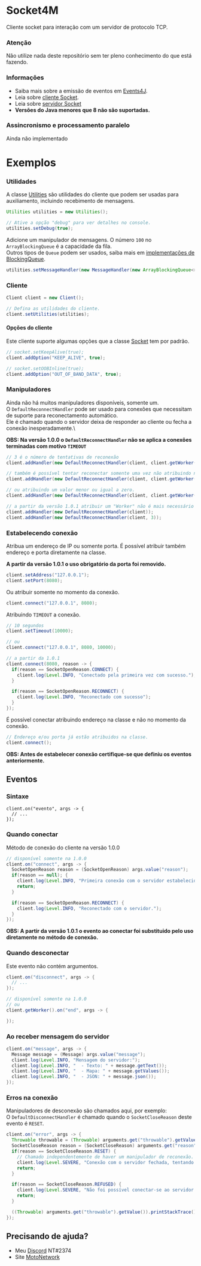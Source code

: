 # Socket4M
Cliente socket para interação com um servidor de protocolo TCP.

### Atenção
Não utilize nada deste repositório sem ter pleno conhecimento do que está fazendo.

### Informações
  - Saiba mais sobre a emissão de eventos em [Events4J](https://github.com/theShadow89/Events4J).
  - Leia sobre [cliente Socket](https://docs.oracle.com/javase/8/docs/api/java/net/Socket.html).
  - Leia sobre [servidor Socket](https://docs.oracle.com/javase/8/docs/api/java/net/ServerSocket.html)
  - **Versões do Java menores que 8 não são suportadas.**
  
### Assincronismo e processamento paralelo
Ainda não implementado
  
# Exemplos
### Utilidades
A classe [Utilities](https://github.com/MotoCrack/Socket4M/blob/master/src/main/java/me/devnatan/socket4m/client/Utilities.java) são utilidades do cliente que podem ser usadas para auxiliamento, incluindo recebimento de mensagens.

```java
Utilities utilities = new Utilities();

// Ative a opção "debug" para ver detalhes no console.
utilities.setDebug(true);
```

Adicione um manipulador de mensagens. 
O número `100` no `ArrayBlockingQueue` é a capacidade da fila.\
Outros tipos de `Queue` podem ser usados, saiba mais em [implementações de BlockingQueue](https://docs.oracle.com/javase/8/docs/api/java/util/concurrent/BlockingQueue.html).
```java
utilities.setMessageHandler(new MessageHandler(new ArrayBlockingQueue<>(100)));
```

### Cliente
```java
Client client = new Client();

// Defina as utilidades do cliente.
client.setUtilities(utilities);
```

#### Opções do cliente
Este cliente suporte algumas opções que a classe [Socket](https://docs.oracle.com/javase/8/docs/api/java/net/Socket.html) tem por padrão.
```java
// socket.setKeepAlive(true);
client.addOption("KEEP_ALIVE", true);

// socket.setOOBInline(true);
client.addOption("OUT_OF_BAND_DATA", true);
```

### Manipuladores
Ainda não há muitos manipuladores disponíveis, somente um.\
O `DefaultReconnectHandler` pode ser usado para conexões que necessitam de suporte para reconectamento automático.\
Ele é chamado quando o servidor deixa de responder ao cliente ou fecha a conexão inesperadamente.\

**OBS: Na versão 1.0.0 o `DefaultReconnectHandler` não se aplica a conexões terminadas com motivo `TIMEOUT`**
```java
// 3 é o número de tentativas de reconexão
client.addHandler(new DefaultReconnectHandler(client, client.getWorker(), 3));

// também é possível tentar reconectar somente uma vez não atribuindo nenhum valor
client.addHandler(new DefaultReconnectHandler(client, client.getWorker()));

// ou atribuindo um valor menor ou igual a zero.
client.addHandler(new DefaultReconnectHandler(client, client.getWorker(), 0));

// a partir da versão 1.0.1 atribuir um "Worker" não é mais necessário no construtor.
client.addHandler(new DefaultReconnectHandler(client));
client.addHandler(new DefaultReconnectHandler(client, 3));
```

### Estabelecendo conexão
Atribua um endereço de IP ou somente porta.
É possível atribuir também endereço e porta diretamente na classe.

**A partir da versão 1.0.1 o uso obrigatório da porta foi removido.**
```java
client.setAddress("127.0.0.1");
client.setPort(8080);
```

Ou atribuir somente no momento da conexão.
```java
client.connect("127.0.0.1", 8080);
```

Atribuindo `TIMEOUT` a conexão.
```java
// 10 segundos
client.setTimeout(10000);

// ou
client.connect("127.0.0.1", 8080, 10000);

// a partir da 1.0.1
client.connect(8080, reason -> {
  if(reason == SocketOpenReason.CONNECT) {
    client.log(Level.INFO, "Conectado pela primeira vez com sucesso.");
  }

  if(reason == SocketOpenReason.RECONNECT) {
    client.log(Level.INFO, "Reconectado com sucesso");
  }
});
```

É possível conectar atribuindo endereço na classe e não no momento da conexão.
```java
// Endereço e/ou porta já estão atribuidos na classe.
client.connect();
```
**OBS: Antes de estabelecer conexão certifique-se que definiu os eventos anteriormente.**

## Eventos
### Sintaxe
```
client.on("evento", args -> {
  // ...
});
```
### Quando conectar
Método de conexão do cliente na versão 1.0.0
```java
// disponível somente na 1.0.0
client.on("connect", args -> {
  SocketOpenReason reason = (SocketOpenReason) args.value("reason");
  if(reason == null); {
    client.log(Level.INFO, "Primeira conexão com o servidor estabelecida.");
    return;
  }

  if(reason == SocketOpenReason.RECONNECT) {
    client.log(Level.INFO, "Reconectado com o servidor.");
  }
});
```
**OBS: A partir da versão 1.0.1 o evento ao conectar foi substituido pelo uso diretamente no método de conexão.**

### Quando desconectar
Este evento não contém argumentos.
```java
client.on("disconnect", args -> {
  // ...
});

// disponível somente na 1.0.0
// ou
client.getWorker().on("end", args -> {

});
```

### Ao receber mensagem do servidor
```java
client.on("message", args -> {
  Message message = (Message) args.value("message");
  client.log(Level.INFO, "Mensagem do servidor:");
  client.log(Level.INFO, "  - Texto: " + message.getText());
  client.log(Level.INFO, "  - Mapa: " + message.getValues());
  client.log(Level.INFO, "  - JSON: " + message.json());
});
```

### Erros na conexão
Manipuladores de desconexão são chamados aqui, por exemplo:\
O `DefaultDisconnectHandler` é chamado quando o `SocketCloseReason` deste evento é `RESET`.
```java
client.on("error", args -> {
  Throwable throwable = (Throwable) arguments.get("throwable").getValue();
  SocketCloseReason reason = (SocketCloseReason) arguments.get("reason").getValue();
  if(reason == SocketCloseReason.RESET) {
    // Chamado independentemente de haver um manipulador de reconexão.
    client.log(Level.SEVERE, "Conexão com o servidor fechada, tentando reconectar...");
    return;
  }

  if(reason == SocketCloseReason.REFUSED) {
    client.log(Level.SEVERE, "Não foi possível conectar-se ao servidor.");
    return;
  }

  ((Throwable) arguments.get("throwable").getValue()).printStackTrace();
});
```
  
## Precisando de ajuda?
  - Meu [Discord](https://discordapp.com) NT#2374
  - Site [MotoNetwork](https://motocrack.net)
